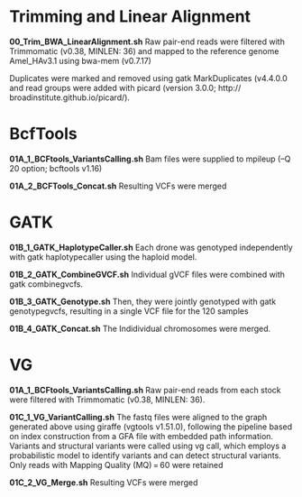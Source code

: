 # Trimming and Linear Alignment

**00_Trim_BWA_LinearAlignment.sh**
Raw pair-end reads were filtered with Trimmomatic (v0.38, MINLEN: 36) and mapped to the reference genome Amel_HAv3.1 using bwa-mem (v0.7.17) 

Duplicates were marked and removed using gatk MarkDuplicates (v4.4.0.0 and read groups were added with picard (version 3.0.0; http:// broadinstitute.github.io/picard/). 

# BcfTools

**01A_1_BCFtools_VariantsCalling.sh**
Bam files were supplied to mpileup (–Q 20 option; bcftools v1.16)

**01A_2_BCFTools_Concat.sh**
Resulting VCFs were merged

# GATK

**01B_1_GATK_HaplotypeCaller.sh**
Each drone was genotyped independently with gatk haplotypecaller using the haploid model. 

**01B_2_GATK_CombineGVCF.sh**
Individual gVCF files were combined with gatk combinegvcfs. 

**01B_3_GATK_Genotype.sh**
Then, they were jointly genotyped with gatk genotypegvcfs, resulting in a single VCF file for the 120 samples

**01B_4_GATK_Concat.sh**
The Indidividual chromosomes were merged.

# VG
**01A_1_BCFtools_VariantsCalling.sh**
Raw pair-end reads from each stock were filtered with Trimmomatic (v0.38, MINLEN: 36). 

**01C_1_VG_VariantCalling.sh**
The fastq files were aligned to the graph generated above using giraffe (vgtools v1.51.0), following the pipeline based on index construction from a GFA file with embedded path information. Variants and structural variants were called using vg call, which employs a probabilistic model to identify variants and can detect structural variants. Only reads with Mapping Quality (MQ) = 60 were retained

**01C_2_VG_Merge.sh**
Resulting VCFs were merged


